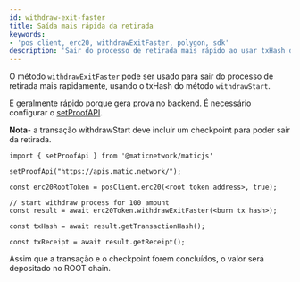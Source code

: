 ```yaml
---
id: withdraw-exit-faster
title: Saída mais rápida da retirada
keywords:
- 'pos client, erc20, withdrawExitFaster, polygon, sdk'
description: 'Sair do processo de retirada mais rápido ao usar txHash do withdrawStart.'
---
```


O método `withdrawExitFaster` pode ser usado para sair do processo de retirada mais rapidamente, usando o txHash do método `withdrawStart`.

É geralmente rápido porque gera prova no backend. É necessário configurar o [setProofAPI](/docs/develop/ethereum-polygon/matic-js/set-proof-api).

**Nota**- a transação withdrawStart deve incluir um checkpoint para poder sair da retirada.

```
import { setProofApi } from '@maticnetwork/maticjs'

setProofApi("https://apis.matic.network/");

const erc20RootToken = posClient.erc20(<root token address>, true);

// start withdraw process for 100 amount
const result = await erc20Token.withdrawExitFaster(<burn tx hash>);

const txHash = await result.getTransactionHash();

const txReceipt = await result.getReceipt();

```

Assim que a transação e o checkpoint forem concluídos, o valor será depositado no ROOT chain.
